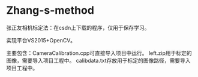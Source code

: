 # Zhang-s-method
张正友相机标定法：在csdn上下载的程序，仅用于保存学习。

实现平台VS2015+OpenCV。

主要包含：CameraCalibration.cpp可直接导入项目中运行。
        left.zip用于标定的图像，需要导入项目工程中。
        calibdata.txt存放用于标定的图像路径，需要导入项目工程中。
